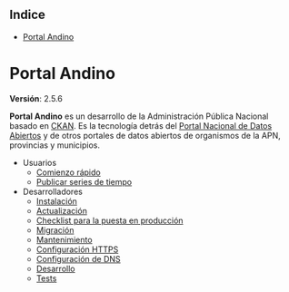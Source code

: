 <!-- START doctoc generated TOC please keep comment here to allow auto update -->
<!-- DON'T EDIT THIS SECTION, INSTEAD RE-RUN doctoc TO UPDATE -->
## Indice

- [Portal Andino](#portal-andino)

<!-- END doctoc generated TOC please keep comment here to allow auto update -->

# Portal Andino

<!-- [![Build Status](https://travis-ci.org/datosgobar/portal-andino.svg?branch=master)](https://travis-ci.org/datosgobar/portal-andino)
[![Docs Status](https://readthedocs.org/projects/portal-andino/badge/?version=master)](http://portal-andino.readthedocs.io/es/master/)
[![GitHub version](https://badge.fury.io/gh/datosgobar%2Fportal-andino.svg)](https://badge.fury.io/gh/datosgobar%2Fportal-andino)
 -->
**Versión**: 2.5.6

**Portal Andino** es un desarrollo de la Administración Pública Nacional basado en [CKAN](https://ckan.org/). Es la tecnología detrás del [Portal Nacional de Datos Abiertos](https://datos.gob.ar/) y de otros portales de datos abiertos de organismos de la APN, provincias y municipios.

- Usuarios
    - [Comienzo rápido](quickstart.md)
    - [Publicar series de tiempo](time-series.md)
- Desarrolladores
    - [Instalación](developers/install.md)
    - [Actualización](developers/update.md)
    - [Checklist para la puesta en producción](developers/checklist.md)
    - [Migración](developers/migration.md)
    - [Mantenimiento](developers/maintenance.md)
    - [Configuración HTTPS](developers/https.md)
    - [Configuración de DNS](developers/dns.md)
    - [Desarrollo](developers/development.md)
    - [Tests](developers/tests.md)
<!-- - [Historial de versiones](history.md) -->
